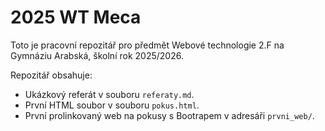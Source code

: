 # 2025 WT Meca

Toto je pracovní repozitář pro předmět Webové technologie 2.F na Gymnáziu Arabská, školní rok 2025/2026.

Repozitář obsahuje:
- Ukázkový referát v souboru `referaty.md`.
- První HTML soubor v souboru `pokus.html`.
- První prolinkovaný web na pokusy s Bootrapem v adresáři `prvni_web/`.


